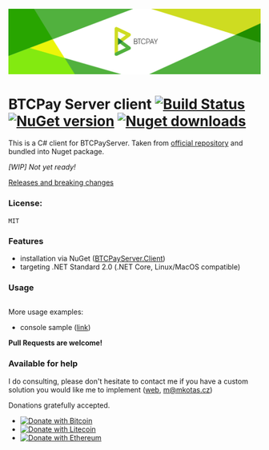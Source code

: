 ![Logo](btcpayserver-logo.png)
# BTCPay Server client [![Build Status](https://travis-ci.com/Marfusios/btcpayserver-client.svg?branch=master)](https://travis-ci.com/Marfusios/btcpayserver-client) [![NuGet version](https://badge.fury.io/nu/BTCPayServer.Client.svg)](https://www.nuget.org/packages/BTCPayServer.Client) [![Nuget downloads](https://img.shields.io/nuget/dt/BTCPayServer.Client)](https://www.nuget.org/packages/BTCPayServer.Client)

This is a C# client for BTCPayServer. Taken from [official repository](https://github.com/btcpayserver/btcpayserver/tree/master/BTCPayServer.Client) and bundled into Nuget package.

*[WIP] Not yet ready!* 

[Releases and breaking changes](https://github.com/Marfusios/btcpayserver-client/releases)

### License: 
    MIT

### Features

* installation via NuGet ([BTCPayServer.Client](https://www.nuget.org/packages/BTCPayServer.Client))
* targeting .NET Standard 2.0 (.NET Core, Linux/MacOS compatible)

### Usage

```csharp

```

More usage examples:
* console sample ([link](test_integration/BTCPayServer.Client.Sample/Program.cs))


**Pull Requests are welcome!**


### Available for help
I do consulting, please don't hesitate to contact me if you have a custom solution you would like me to implement ([web](http://mkotas.cz/), 
<m@mkotas.cz>)

Donations gratefully accepted.
* [![Donate with Bitcoin](https://en.cryptobadges.io/badge/small/1HfxKZhvm68qK3gE8bJAdDBWkcZ2AFs9pw)](https://en.cryptobadges.io/donate/1HfxKZhvm68qK3gE8bJAdDBWkcZ2AFs9pw)
* [![Donate with Litecoin](https://en.cryptobadges.io/badge/small/LftdENE8DTbLpV6RZLKLdzYzVU82E6dz4W)](https://en.cryptobadges.io/donate/LftdENE8DTbLpV6RZLKLdzYzVU82E6dz4W)
* [![Donate with Ethereum](https://en.cryptobadges.io/badge/small/0xb9637c56b307f24372cdcebd208c0679d4e48a47)](https://en.cryptobadges.io/donate/0xb9637c56b307f24372cdcebd208c0679d4e48a47)
